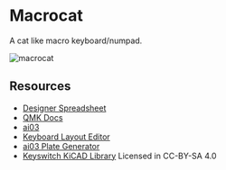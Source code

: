 # Macrocat

A cat like macro keyboard/numpad.

![macrocat](https://i.imgur.com/ItLHGBf.jpg)

## Resources
- [Designer Spreadsheet](https://docs.google.com/spreadsheets/d/15iPMkPPelqXUuJzfWze6s_fHAjqMbbhKXIEQs6-oLG8/edit#gid=0)
- [QMK Docs](https://docs.qmk.fm/#/)
- [ai03](https://wiki.ai03.com/books)
- [Keyboard Layout Editor](http://www.keyboard-layout-editor.com/#/gists/0d682a6dd41d7de2ae32d8b280f85d39)
- [ai03 Plate Generator](https://kbplate.ai03.com/)
- [Keyswitch KiCAD Library](https://github.com/perigoso/keyswitch-kicad-library) Licensed in CC-BY-SA 4.0
